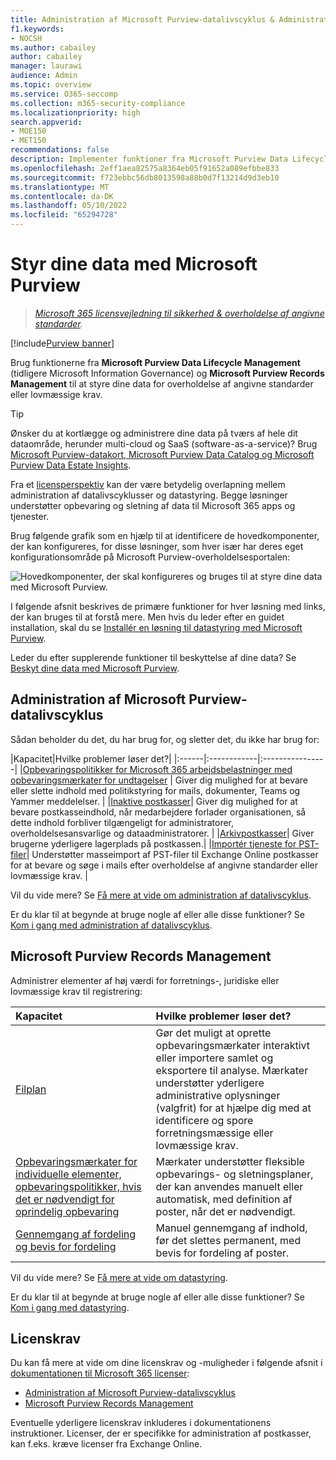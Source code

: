 ```yaml
---
title: Administration af Microsoft Purview-datalivscyklus & Administration af Microsoft Purview-poster
f1.keywords:
- NOCSH
ms.author: cabailey
author: cabailey
manager: laurawi
audience: Admin
ms.topic: overview
ms.service: O365-seccomp
ms.collection: m365-security-compliance
ms.localizationpriority: high
search.appverid:
- MOE150
- MET150
recommendations: false
description: Implementer funktioner fra Microsoft Purview Data Lifecycle Management & Microsoft Purview Records Management for at styre dine data for overholdelse af angivne standarder eller lovmæssige krav.
ms.openlocfilehash: 2eff1aea82575a8364eb05f91652a089efbbe833
ms.sourcegitcommit: f723ebbc56db8013598a88b0d7f13214d9d3eb10
ms.translationtype: MT
ms.contentlocale: da-DK
ms.lasthandoff: 05/10/2022
ms.locfileid: "65294728"
---
```

# <a name="govern-your-data-with-microsoft-purview"></a>Styr dine data med Microsoft Purview

>*[Microsoft 365 licensvejledning til sikkerhed & overholdelse af angivne standarder](/office365/servicedescriptions/microsoft-365-service-descriptions/microsoft-365-tenantlevel-services-licensing-guidance/microsoft-365-security-compliance-licensing-guidance).*

[!include[Purview banner](../includes/purview-rebrand-banner.md)]

Brug funktionerne fra **Microsoft Purview Data Lifecycle Management** (tidligere Microsoft Information Governance) og **Microsoft Purview Records Management** til at styre dine data for overholdelse af angivne standarder eller lovmæssige krav.

> [!TIP]
> Ønsker du at kortlægge og administrere dine data på tværs af hele dit dataområde, herunder multi-cloud og SaaS (software-as-a-service)? Brug [Microsoft Purview-datakort, Microsoft Purview Data Catalog og Microsoft Purview Data Estate Insights](/azure/purview/overview).

Fra et [licensperspektiv](#licensing-requirements) kan der være betydelig overlapning mellem administration af datalivscyklusser og datastyring. Begge løsninger understøtter opbevaring og sletning af data til Microsoft 365 apps og tjenester.

Brug følgende grafik som en hjælp til at identificere de hovedkomponenter, der kan konfigureres, for disse løsninger, som hver især har deres eget konfigurationsområde på Microsoft Purview-overholdelsesportalen:

![Hovedkomponenter, der skal konfigureres og bruges til at styre dine data med Microsoft Purview.](../media/govern-your-data.png)

I følgende afsnit beskrives de primære funktioner for hver løsning med links, der kan bruges til at forstå mere. Men hvis du leder efter en guidet installation, skal du se [Installér en løsning til datastyring med Microsoft Purview](data-governance-solution.md).

Leder du efter supplerende funktioner til beskyttelse af dine data? Se [Beskyt dine data med Microsoft Purview](information-protection.md).

## <a name="microsoft-purview-data-lifecycle-management"></a>Administration af Microsoft Purview-datalivscyklus

Sådan beholder du det, du har brug for, og sletter det, du ikke har brug for:
 
|Kapacitet|Hvilke problemer løser det?|
|:------|:------------|:----------------|
|[Opbevaringspolitikker for Microsoft 365 arbejdsbelastninger med opbevaringsmærkater for undtagelser](retention.md) | Giver dig mulighed for at bevare eller slette indhold med politikstyring for mails, dokumenter, Teams og Yammer meddelelser. |
|[Inaktive postkasser](inactive-mailboxes-in-office-365.md)| Giver dig mulighed for at bevare postkasseindhold, når medarbejdere forlader organisationen, så dette indhold forbliver tilgængeligt for administratorer, overholdelsesansvarlige og dataadministratorer. |
|[Arkivpostkasser](archive-mailboxes.md)| Giver brugerne yderligere lagerplads på postkassen.|
|[Importér tjeneste for PST-filer](importing-pst-files-to-office-365.md)| Understøtter masseimport af PST-filer til Exchange Online postkasser for at bevare og søge i mails efter overholdelse af angivne standarder eller lovmæssige krav. |

Vil du vide mere? Se [Få mere at vide om administration af datalivscyklus](data-lifecycle-management.md).

Er du klar til at begynde at bruge nogle af eller alle disse funktioner? Se [Kom i gang med administration af datalivscyklus](get-started-with-data-lifecycle-management.md).


## <a name="microsoft-purview-records-management"></a>Microsoft Purview Records Management

Administrer elementer af høj værdi for forretnings-, juridiske eller lovmæssige krav til registrering:

|Kapacitet|Hvilke problemer løser det?|
|:---------|:---------------------------|
|[Filplan](file-plan-manager.md)| Gør det muligt at oprette opbevaringsmærkater interaktivt eller importere samlet og eksportere til analyse. Mærkater understøtter yderligere administrative oplysninger (valgfrit) for at hjælpe dig med at identificere og spore forretningsmæssige eller lovmæssige krav. |
|[Opbevaringsmærkater for individuelle elementer, opbevaringspolitikker, hvis det er nødvendigt for oprindelig opbevaring](retention.md)| Mærkater understøtter fleksible opbevarings- og sletningsplaner, der kan anvendes manuelt eller automatisk, med definition af poster, når det er nødvendigt. |
|[Gennemgang af fordeling og bevis for fordeling](disposition.md)| Manuel gennemgang af indhold, før det slettes permanent, med bevis for fordeling af poster.|

Vil du vide mere? Se [Få mere at vide om datastyring](records-management.md).

Er du klar til at begynde at bruge nogle af eller alle disse funktioner? Se [Kom i gang med datastyring](get-started-with-records-management.md).


## <a name="licensing-requirements"></a>Licenskrav

Du kan få mere at vide om dine licenskrav og -muligheder i følgende afsnit i [dokumentationen til Microsoft 365 licenser](/office365/servicedescriptions/microsoft-365-service-descriptions/microsoft-365-tenantlevel-services-licensing-guidance/microsoft-365-security-compliance-licensing-guidance): 
- [Administration af Microsoft Purview-datalivscyklus](/office365/servicedescriptions/microsoft-365-service-descriptions/microsoft-365-tenantlevel-services-licensing-guidance/microsoft-365-security-compliance-licensing-guidance#microsoft-purview-data-lifecycle-management)
- [Microsoft Purview Records Management](/office365/servicedescriptions/microsoft-365-service-descriptions/microsoft-365-tenantlevel-services-licensing-guidance/microsoft-365-security-compliance-licensing-guidance#microsoft-purview-records-management)

Eventuelle yderligere licenskrav inkluderes i dokumentationens instruktioner. Licenser, der er specifikke for administration af postkasser, kan f.eks. kræve licenser fra Exchange Online.
